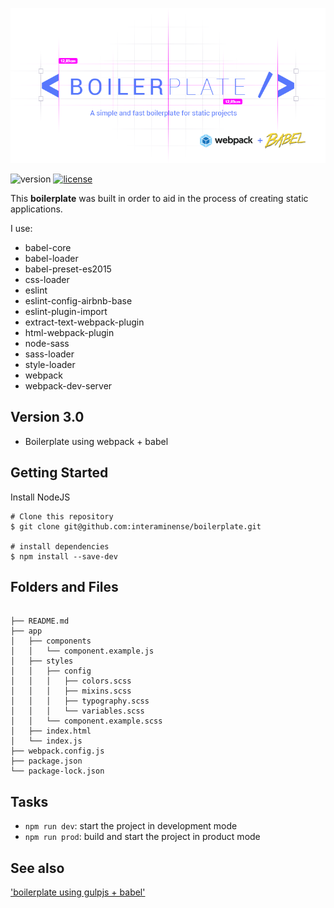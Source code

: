 <p align="center">
  <img src="https://raw.githubusercontent.com/interaminense/boilerplate/master/utils/logo-v2.png">
</p>

![version](https://img.shields.io/badge/boilerplate-3.0-4278ff.svg) [![license](https://img.shields.io/github/license/interaminense/boilerplate.svg)](./license.md) 


This **boilerplate** was built in order to aid in the process of creating static applications.

I use:

* babel-core
* babel-loader
* babel-preset-es2015
* css-loader
* eslint
* eslint-config-airbnb-base
* eslint-plugin-import
* extract-text-webpack-plugin
* html-webpack-plugin
* node-sass
* sass-loader
* style-loader
* webpack
* webpack-dev-server

## Version 3.0

* Boilerplate using webpack + babel

## Getting Started

Install NodeJS

```
# Clone this repository
$ git clone git@github.com:interaminense/boilerplate.git

# install dependencies
$ npm install --save-dev
```

## Folders and Files

```

├── README.md
├── app
│   ├── components
│   │   └── component.example.js
│   ├── styles
│   │   ├── config
│   │   │   ├── colors.scss
│   │   │   ├── mixins.scss
│   │   │   ├── typography.scss
│   │   │   └── variables.scss
│   │   └── component.example.scss
│   ├── index.html
│   └── index.js
├── webpack.config.js
├── package.json
└── package-lock.json

```

## Tasks

* `npm run dev`: start the project in development mode
* `npm run prod`: build and start the project in product mode

## See also

['boilerplate using gulpjs + babel'](https://github.com/interaminense/boilerplate/tree/gulp-version)
